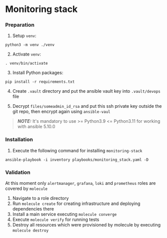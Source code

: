 # Monitoring stack

### Preparation

1. Setup `venv`:

```shell
python3 -m venv ./venv
```

2. Activate `venv`:

```shell
. venv/bin/activate
```

3. Install Python packages:

```shell
pip install -r requirements.txt
```

4. Create `.vault` directory and put the ansible vault key into `.vault/devops` file

5. Decrypt `files/someadmin_id_rsa` and put this ssh private key outside the git repo, then encrypt again
   using `ansible-vaul`

> **_NOTE:_**  It's mandatory to use >= Python3.9 <= Python3.11 for working with ansible 5.10.0

### Installation

1. Execute the following command for installing `monitoring-stack`

```shell
ansible-playbook -i inventory playbooks/monitoring_stack.yaml -D
```

### Validation

At this moment only `alertmanager`, `grafana`, `loki` and `prometheus` roles are covered by `molecule`

1. Navigate to a role directory
2. Run `molecule create` for creating infrastructure and deploying dependencies there
3. Install a main service executing `molecule converge`
3. Execute `molecule verify` for running tests
4. Destroy all resources which were provisioned by molecule by executing `molecule destroy`
